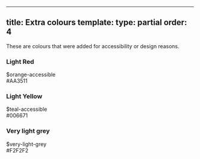 ---
title: Extra colours
template:
type: partial
order: 4
--------
<div class="pl-wrap__inner">
    <p>These are colours that were added for accessibility or design reasons.</p>
    <div class="col-wrap">
        <div class="col col--fluid-3">
            <h3 class="text-center margin-bottom-sm--1 margin-bottom-md--1">Light Red</h3>
            <div class="background--orange-accessible pl-colour-circle padding-top--5 padding-left--2">$orange-accessible <br/>#AA3511</div>
        </div>
        <div class="col col--fluid-3">
            <h3 class="text-center margin-bottom-sm--1 margin-bottom-md--1">Light Yellow</h3>
            <div class="background--teal-accessible pl-colour-circle padding-top--5 padding-left--2">$teal-accessible <br/>#006671</div>
        </div>
        <div class="col col--fluid-3">
            <h3 class="text-center margin-bottom-sm--1 margin-bottom-md--1">Very light grey</h3>
            <div class="background--very-light-grey pl-colour-circle padding-top--5 padding-left--2">$very-light-grey <br/>#F2F2F2</div>
        </div>
    </div>
</div>